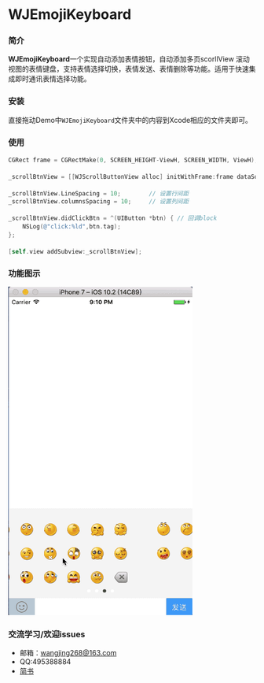 # WJEmojiKeyboard  

### 简介

**WJEmojiKeyboard**一个实现自动添加表情按钮，自动添加多页scorllView 滚动视图的表情键盘，支持表情选择切换，表情发送、表情删除等功能。适用于快速集成即时通讯表情选择功能。

### 安装

直接拖动Demo中`WJEmojiKeyboard`文件夹中的内容到Xcode相应的文件夹即可。

### 使用

```objective-c
CGRect frame = CGRectMake(0, SCREEN_HEIGHT-ViewH, SCREEN_WIDTH, ViewH);

_scrollBtnView = [[WJScrollButtonView alloc] initWithFrame:frame dataSource:self.dataSource];
    
_scrollBtnView.LineSpacing = 10;		// 设置行间距
_scrollBtnView.columnsSpacing = 10;		// 设置列间距
    
_scrollBtnView.didClickBtn = ^(UIButton *btn) {	// 回调block
    NSLog(@"click:%ld",btn.tag);
};
    
[self.view addSubview:_scrollBtnView];
```

### 功能图示
![emojiboard](https://github.com/jerrywangjing/WJEmojiKeyboard/raw/master/screenShots/emojiboard.gif)

### 交流学习/欢迎issues

- 邮箱：wangjing268@163.com
- QQ:495388884
- [简书](http://www.jianshu.com/u/187fc23bc390)
